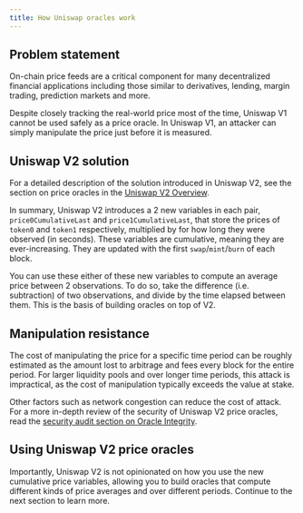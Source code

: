 ```yaml
---
title: How Uniswap oracles work
---
```


## Problem statement

On-chain price feeds are a critical component for many decentralized financial applications including those 
similar to derivatives, lending, margin trading, prediction markets and more.

Despite closely tracking the real-world price most of the time, Uniswap V1 cannot be used safely as a price oracle. 
In Uniswap V1, an attacker can simply manipulate the price just before it is measured.

## Uniswap V2 solution

For a detailed description of the solution introduced in Uniswap V2, see the section on price oracles in the 
[Uniswap V2 Overview](/blog/uniswap-v2/#price-oracles).

In summary, Uniswap V2 introduces a 2 new variables in each pair, 
`price0CumulativeLast` and `price1CumulativeLast`, that store the prices of `token0` and `token1` respectively, 
multiplied by for how long they were observed (in seconds). These variables are cumulative, meaning they are 
ever-increasing. They are updated with the first `swap`/`mint`/`burn` of each block.

You can use these either of these new variables to compute an average price between 2 observations. 
To do so, take the difference (i.e. subtraction) of two observations, and divide by the time elapsed between them. 
This is the basis of building oracles on top of V2.

## Manipulation resistance

The cost of manipulating the price for a specific time period can be roughly estimated as the
amount lost to arbitrage and fees every block for the entire period. For larger liquidity pools and over longer 
time periods, this attack is impractical, as the cost of manipulation typically exceeds the value at stake.

Other factors such as network congestion can reduce the cost of attack.
For a more in-depth review of the security of Uniswap V2 price oracles, read the 
[security audit section on Oracle Integrity](https://uniswap.org/audit.html#org87c8b91).

## Using Uniswap V2 price oracles

Importantly, Uniswap V2 is not opinionated on how you use the new cumulative price variables, allowing you to build oracles
that compute different kinds of price averages and over different periods. Continue to the next section to learn more.
